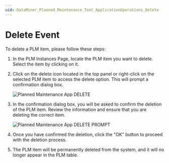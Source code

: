 ```yaml
---
uid: DataMiner_Planned_Maintenance_Tool_ApplicationOperations_Delete
---
```


# Delete Event

To delete a PLM item, please follow these steps:

1. In the PLM Instances Page, locate the PLM item you want to delete. Select the item by clicking on it. 

1. Click on the delete icon located in the top panel or right-click on the selected PLM item to access the delete option. This will prompt a confirmation dialog box.

    ![Planned Maintenance App DELETE](~/user-guide/images/DataMiner_Planned_Maintenance_DELETE.png)

1. In the confirmation dialog box, you will be asked to confirm the deletion of the PLM item. Review the information and ensure that you are deleting the correct item.

    ![Planned Maintenance App DELETE PROMPT](~/user-guide/images/DataMiner_Planned_Maintenance_DELETE_PROMPT.png)

1. Once you have confirmed the deletion, click the "OK" button to proceed with the deletion process.

1. The PLM item will be permanently deleted from the system, and it will no longer appear in the PLM table.
